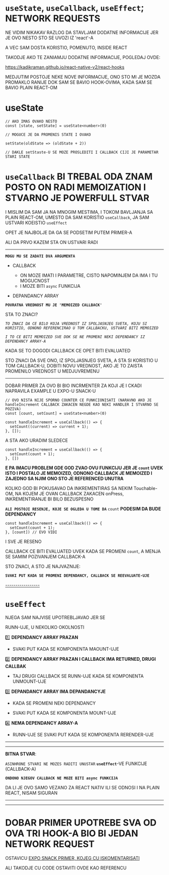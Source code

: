 # `useState`, `useCallback`, `useEffect`; **NETWORK REQUESTS**

NE VIDIM NIKAKAV RAZLOG DA STAVLJAM DODATNE INFORMACIJE JER JE OVO NESTO STO SE UVOZI IZ 'react'-A

A VEC SAM DOSTA KORISTIO, POMENUTO, INSIDE REACT

TAKODJE AKO TE ZANIAMJU DODATNE INFORMACIJE, POGLEDAJ OVDE:

<https://kadikraman.github.io/react-native-v2/react-hooks>

MEDJUTIM POSTOJE NEKE NOVE INFORMACIJE, ONO STO MI JE MOZDA PROMAKLO RANIJE DOK SAM SE BAVIO HOOK-OVIMA, KADA SAM SE BAVIO PLAIN REACT-OM

# useState

```tsx
// AKO IMAS OVAKO NESTO
const [state, setState] = useState<number>(0)

// MOGUCE JE DA PROMENIS STATE I OVAKO

setState(oldState => (oldState + 2))

// DAKLE setStaste-U SE MOZE PROSLEDITI I CALLBACK CIJI JE PARAMETAR STARI STATE

```

# `useCallback` BI TREBAL ODA ZNAM POSTO ON RADI MEMOIZATION I STVARNO JE POWERFULL STVAR

I MISLIM DA SAM JA NA MNOGIM MESTIMA, I TOKOM BAVLJANJA SA PLAIN REACT-OM, UMESTO DA SAM KORISTIO `useCallback`, JA SAM USTVARI KOEISTIO `useEffect`

OPET JE NAJBOLJE DA GA SE PODSETIM PUTEM PRIMER-A

ALI DA PRVO KAZEM STA ON USTVARI RADI

***

**`MOGU MU SE ZADATI DVA ARGUMENTA`**

- CALLBACK 
  - ON MOZE IMATI I PARAMETRE, CISTO NAPOMINJEM DA IMA I TU MOGUCNOST
  - I MOZE BITI `async` FUNKCIJA

- DEPANDANCY ARRAY

**`POVRATNA VREDNOST MU JE 'MEMOIZED CALLBACK'`**

STA TO ZNACI?

*`TO ZNACI DA CE BILO KOJA VREDNOST IZ SPOLJASNJEG SVETA, KOJU SI KORISTIO, ODNONO REFERENCIRAO U TOM CALLBACKU, USTVARI BITI MEMOIZED`*

*`I TO CE BITI MEMOIZED SVE DOK SE NE PROMENI NEKI DEPENDANCY IZ DEPENDANCY ARRAY-A`*

KADA SE TO DOGODI CALLBACK CE OPET BITI EVALUATED

STO ZNACI DA SVE ONO, IZ SPOLJASNJEG SVETA, A STA SI KORISTIO U TOM CALLBACK-U, DOBITI NOVU VREDNOST, AKO JE TO ZAISTA PROMENILO VREDNOST U MEDJUVREMENU

***

DOBAR PRIMER ZA OVO BI BIO INCRMENTER ZA KOJI JE I CKADI NAPRAVILA EXAMPLE U EXPO-U SNACK-U

```tsx
// OVO NISTA NIJE SPORNO COUNTER CE FUNKCIONISATI (NARAVNO AKO JE handleIncrement CALLBACK ZAKACEN NEGDE KAO NEKI HANDLER I STVARNO SE POZIVA)
const [count, setCount] = useState<number>(0)

const handleIncrement = useCallback(() => {
  setCount((current) => current + 1);
}, []);
```

A STA AKO URADIM SLEDECE

```tsx
const handleIncrement = useCallback(() => {
  setCount(count + 1);
}, []) 
```
**E PA IMACU PROBLEM GDE GOD ZVAO OVU FUNKCIJU JER JE `count` UVEK ISTO I POSTALO JE MEMOIZED, ODNONO CALLBACK JE MEMOIZED I ZAJEDNO SA NJIM ONO STO JE REFERENCED UNUTRA**

KOLIKO GOD BI POKUSAVAO DA INKREMENTIRAS SA NEKIM Touchable-OM, NA KOJEM JE OVAN CALLBACK ZAKACEN onPress, INKREMENTIRANJE BI BILO BEZUSPESNO

**`ALI POSTOJI RESENJE, KOJE SE OGLEDA U TOME DA`** `count` **PODESIM DA BUDE DEPENDANCY**

```tsx
const handleIncrement = useCallback(() => {
  setCount(count + 1);
}, [count]) // EVO VIDI 
```

I SVE JE RESENO

CALLBACK CE BITI EVALUATED UVEK KADA SE PROMENI `count`, A MENJA SE SAMIM POZIVANJEM CALLBACK-A

STO ZNACI, A STO JE NAJVAZNIJE:

**`SVAKI PUT KADA SE PROMENI DEPENDANCY, CALLBACK SE REEVALUATE-UJE`**

[-----------------](https://snack.expo.io/@radedev/usecallback-dobar-primer-citaj-komenta)

# `useEffect`

NJEGA SAM NAJVISE UPOTREBLJAVAO JER SE

RUNN-UJE, U NEKOLIKO OKOLNOSTI

:one: **DEPENDANCY ARRAY PRAZAN**

- SVAKI PUT KADA SE KOMPONENTA MAOUNT-UJE

:two: **DEPENDANCY ARRAY PRAZAN I CALLBACK IMA RETURNED, DRUGI CALLBAK**

- TAJ DRUGI CALLBACK SE RUNN-UJE KADA SE KOMPONENTA UNMOUNT-UJE

:three: **DEPANDANCY ARRAY IMA DEPANDANCYJE**

- KADA SE PROMENI NEKI DEPENDANCY

- SVAKI PUT KADA SE KOMPONENTA MOUNT-UJE

:four: **NEMA DEPENDANCY ARRAY-A**

- RUNN-UJE SE SVAKI PUT KADA SE KOMPONENTA RERENDER-UJE

***
***

**BITNA STVAR**:

`ASINHRONE STVARI NE MOZES RADITI UNUSTAR` **`useEffect`**-VE FUNKCIJE (CALLBACK-A)

**`ONDONO NJEGOV CALLBACK NE MOZE BITI async FUNKCIJA`**

DA LI JE OVO SAMO VEZANO ZA REACT NATIV ILI SE ODNOSI I NA PLAIN REACT, NISAM SIGURAN

***
***

# DOBAR PRIMER UPOTREBE SVA OD OVA TRI HOOK-A BIO BI JEDAN NETWORK REQUEST

OSTAVICU [EXPO SNACK PRIMER, KOJEG CU ISKOMENTARISATI](https://snack.expo.io/@radedev/useeffect-(network-request-example))

ALI TAKODJE CU CODE OSTAVITI OVDE KAO REFERENCU


